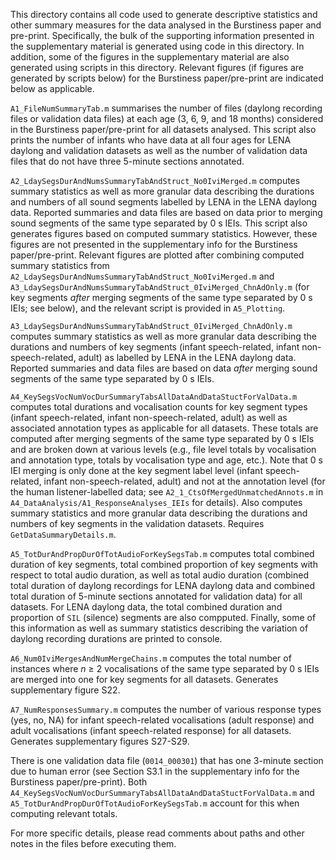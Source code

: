 This directory contains all code used to generate descriptive statistics and other summary measures for the data analysed in the Burstiness paper and pre-print. Specifically, the bulk of the supporting information presented in the supplementary material is generated using code in this directory. In addition, some of the figures in the supplementary material are also generated using scripts in this directory. Relevant figures (if figures are generated by scripts below) for the Burstiness paper/pre-print are indicated below as applicable. 

`A1_FileNumSummaryTab.m` summarises the number of files (daylong recording files or validation data files) at each age (3, 6, 9, and 18 months) considered in the Burstiness paper/pre-print for all datasets analysed. This script also prints the number of infants who have data at all four ages for LENA daylong and validation datasets as well as the number of validation data files that do not have three 5-minute sections annotated. 

`A2_LdaySegsDurAndNumsSummaryTabAndStruct_No0IviMerged.m` computes summary statistics as well as more granular data describing the durations and numbers of all sound segments labelled by LENA in the LENA daylong data. Reported summaries and data files are based on data prior to merging sound segments of the same type separated by 0 s IEIs. This script also generates figures based on computed summary statistics. However, these figures are not presented in the supplementary info for the Burstiness paper/pre-print. Relevant figures are plotted after combining computed summary statistics from `A2_LdaySegsDurAndNumsSummaryTabAndStruct_No0IviMerged.m` and `A3_LdaySegsDurAndNumsSummaryTabAndStruct_0IviMerged_ChnAdOnly.m` (for key segments *after* merging segments of the same type separated by 0 s IEIs; see below), and the relevant script is provided in `A5_Plotting`. 

`A3_LdaySegsDurAndNumsSummaryTabAndStruct_0IviMerged_ChnAdOnly.m` computes summary statistics as well as more granular data describing the durations and numbers of key segments (infant speech-related, infant non-speech-related, adult) as labelled by LENA in the LENA daylong data. Reported summaries and data files are based on data *after* merging sound segments of the same type separated by 0 s IEIs. 

`A4_KeySegsVocNumVocDurSummaryTabsAllDataAndDataStuctForValData.m` computes total durations and vocalisation counts for key segment types (infant speech-related, infant non-speech-related, adult) as well as associated annotation types as applicable for all datasets. These totals are computed after merging segments of the same type separated by 0 s IEIs and are broken down at various levels (e.g., file level totals by vocalisation and annotation type, totals by vocalisation type and age, etc.). Note that 0 s IEI merging is only done at the key segment label level (infant speech-related, infant non-speech-related, adult) and not at the annotation level (for the human listener-labelled data; see `A2_1_CtsOfMergedUnmatchedAnnots.m` in `A4_DataAnalysis/A1_ResponseAnalyses_IEIs` for details). Also computes summary statistics and more granular data describing the durations and numbers of key segments in the validation datasets. Requires `GetDataSummaryDetails.m`. 

`A5_TotDurAndPropDurOfTotAudioForKeySegsTab.m` computes total combined duration of key segments, total combined proportion of key segments with respect to total audio duration, as well as total audio duration (combined total duration of daylong recordings for LENA daylong data and combined total duration of 5-minute sections annotated for validation data) for all datasets. For LENA daylong data, the total combined duration and proportion of `SIL` (silence) segments are also compputed. Finally, some of this information as well as summary statistics describing the variation of daylong recording durations are printed to console. 

`A6_Num0IviMergesAndNumMergeChains.m` computes the total number of instances where *n* $\geq$ 2 vocalisations of the same type separated by 0 s IEIs are merged into one for key segments for all datasets. Generates supplementary figure S22.

`A7_NumResponsesSummary.m` computes the number of various response types (yes, no, NA) for infant speech-related vocalisations (adult response) and adult vocalisations (infant speech-related response) for all datasets. Generates supplementary figures S27-S29. 

There is one validation data file (`0014_000301`) that has one 3-minute section due to human error (see Section S3.1 in the supplementary info for the Burstiness paper/pre-print). Both `A4_KeySegsVocNumVocDurSummaryTabsAllDataAndDataStuctForValData.m` and `A5_TotDurAndPropDurOfTotAudioForKeySegsTab.m` account for this when computing relevant totals. 

For more specific details, please read comments about paths and other notes in the files before executing them.
